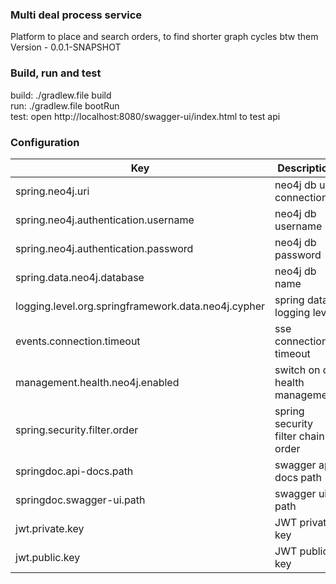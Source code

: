 ### Multi deal process service
Platform to place and search orders, to find shorter graph cycles btw them
Version - 0.0.1-SNAPSHOT

### Build, run and test
build: ./gradlew.file build <br />
run: ./gradlew.file bootRun <br />
test: open http://localhost:8080/swagger-ui/index.html to test api

### Configuration

| Key                                                 | Description                        |
|-----------------------------------------------------|------------------------------------|
| spring.neo4j.uri                                    | neo4j db url connection            |
| spring.neo4j.authentication.username                | neo4j db username                  |
| spring.neo4j.authentication.password                | neo4j db password                  |
| spring.data.neo4j.database                          | neo4j db name                      |
| logging.level.org.springframework.data.neo4j.cypher | spring data logging level          |
| events.connection.timeout                           | sse connection timeout             |
| management.health.neo4j.enabled                     | switch on db health management     |
| spring.security.filter.order                        | spring security filter chain order |
| springdoc.api-docs.path                             | swagger api docs path              |
| springdoc.swagger-ui.path                           | swagger ui path                    |
| jwt.private.key                                     | JWT private key                    |
| jwt.public.key                                      | JWT public key                     |



